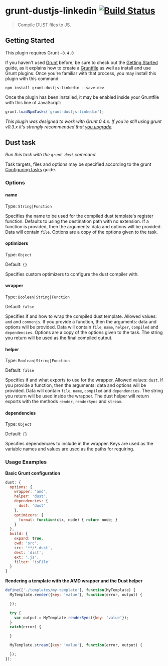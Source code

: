 grunt-dustjs-linkedin [![Build Status](https://travis-ci.org/coryroloff/grunt-dustjs-linkedin.png?branch=master)](https://travis-ci.org/coryroloff/grunt-dustjs-linkedin)
=====================

> Compile DUST files to JS.



## Getting Started
This plugin requires Grunt `~0.4.0`

If you haven't used [Grunt](http://gruntjs.com/) before, be sure to check out the [Getting Started](http://gruntjs.com/getting-started) guide, as it explains how to create a [Gruntfile](http://gruntjs.com/sample-gruntfile) as well as install and use Grunt plugins. Once you're familiar with that process, you may install this plugin with this command:

```shell
npm install grunt-dustjs-linkedin --save-dev
```

Once the plugin has been installed, it may be enabled inside your Gruntfile with this line of JavaScript:

```js
grunt.loadNpmTasks('grunt-dustjs-linkedin');
```

*This plugin was designed to work with Grunt 0.4.x. If you're still using grunt v0.3.x it's strongly recommended that [you upgrade](http://gruntjs.com/upgrading-from-0.3-to-0.4).*


## Dust task
_Run this task with the `grunt dust` command._

Task targets, files and options may be specified according to the grunt [Configuring tasks](http://gruntjs.com/configuring-tasks) guide.
### Options

#### name
Type: `String|Function`

Specifies the name to be used for the compiled dust template's register function. Defaults to using the destination path with no extension. If a function is provided, then the arguments: data and options will be provided. Data will contain `file`. Options are a copy of the options given to the task.

#### optimizers
Type: `Object`

Default: `{}`

Specifies custom optimizers to configure the dust compiler with.

#### wrapper
Type: `Boolean|String|Function`

Default: `false`

Specifies if and how to wrap the compiled dust template. Allowed values: `amd` and `commonjs`. If you provide a function, then the arguments: data and options will be provided. Data will contain `file`, `name`, `helper`, `compiled` and `dependencies`. Options are a copy of the options given to the task. The string you return will be used as the final compiled output.

#### helper
Type: `Boolean|String|Function`

Default: `false`

Specifies if and what exports to use for the wrapper. Allowed values: `dust`. If you provide a function, then the arguments: data and options will be provided. Data will contain `file`, `name`, `compiled` and `dependencies`. The string you return will be used inside the wrapper. The dust helper will return exports with the methods `render`, `renderSync` and `stream`.

#### dependencies
Type: `Object`

Default: `{}`

Specifies dependencies to include in the wrapper. Keys are used as the variable names and values are used as the paths for requiring.

### Usage Examples

**Basic Grunt configuration**
```js
dust: {
  options: {
    wrapper: 'amd',
    helper: 'dust',
    dependencies: {
      dust: 'dust'
    },
    optimizers: {
      format: function(ctx, node) { return node; }
    }
  },
  build: {
    expand: true,
    cwd: 'src',
    src: '**/*.dust',
    dest: 'dist',
    ext: '.js',
    filter: 'isFile'
  }
}
```

**Rendering a template with the AMD wrapper and the Dust helper**
```js
define(['./templates/my-template'], function(MyTemplate) {
  MyTemplate.render({key: 'value'}, function(error, output) {

  });

  try {
    var output = MyTemplate.renderSync({key: 'value'});
  }
  catch(error) {

  }

  MyTemplate.stream({key: 'value'}, function(error, output) {

  });
});
```
